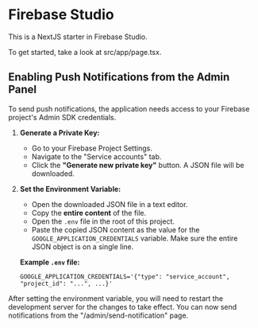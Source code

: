 
# Firebase Studio

This is a NextJS starter in Firebase Studio.

To get started, take a look at src/app/page.tsx.

## Enabling Push Notifications from the Admin Panel

To send push notifications, the application needs access to your Firebase project's Admin SDK credentials.

1.  **Generate a Private Key:**
    *   Go to your Firebase Project Settings.
    *   Navigate to the "Service accounts" tab.
    *   Click the **"Generate new private key"** button. A JSON file will be downloaded.

2.  **Set the Environment Variable:**
    *   Open the downloaded JSON file in a text editor.
    *   Copy the **entire content** of the file.
    *   Open the `.env` file in the root of this project.
    *   Paste the copied JSON content as the value for the `GOOGLE_APPLICATION_CREDENTIALS` variable. Make sure the entire JSON object is on a single line.

    **Example `.env` file:**
    ```
    GOOGLE_APPLICATION_CREDENTIALS='{"type": "service_account", "project_id": "...", ...}'
    ```

After setting the environment variable, you will need to restart the development server for the changes to take effect. You can now send notifications from the "/admin/send-notification" page.

